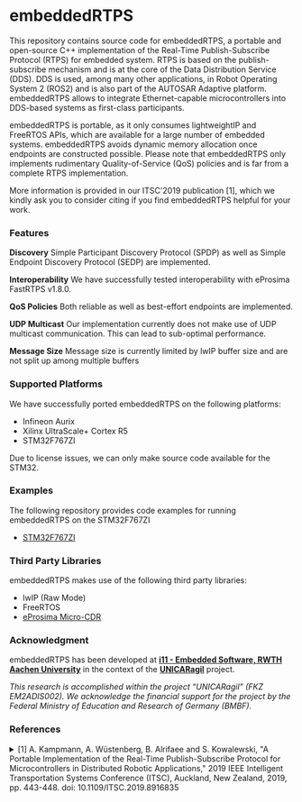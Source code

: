 # embeddedRTPS

This repository contains source code for embeddedRTPS, a portable and open-source C++ implementation of the Real-Time Publish-Subscribe Protocol (RTPS) for embedded system.  RTPS is based on the publish-subscribe mechanism and is at the core of the Data Distribution Service (DDS). DDS is used, among many other applications, in Robot Operating System 2 (ROS2) and is also part of the AUTOSAR Adaptive platform. embeddedRTPS allows to integrate Ethernet-capable microcontrollers into DDS-based systems as first-class participants.

embeddedRTPS is portable, as it only consumes lightweightIP and FreeRTOS APIs, which are available for a large number of embedded systems. embeddedRTPS avoids dynamic memory allocation once endpoints are constructed possible. Please note that embeddedRTPS only implements rudimentary Quality-of-Service (QoS) policies and is far from a complete RTPS implementation.

More information is provided in our ITSC'2019 publication [1], which we kindly ask you to consider citing if you find embeddedRTPS helpful for your work. 

### Features

**Discovery** Simple Participant Discovery Protocol (SPDP) as well as Simple Endpoint Discovery Protocol (SEDP) are implemented.

**Interoperability** We have successfully tested interoperability with eProsima FastRTPS v1.8.0.

**QoS Policies** Both reliable as well as best-effort endpoints are implemented.

**UDP Multicast** Our implementation currently does not make use of UDP multicast communication. This can lead to sub-optimal performance.

**Message Size** Message size is currently limited by lwIP buffer size and are not split up among multiple buffers

### Supported Platforms

We have successfully ported embeddedRTPS on the following platforms:

- Infineon Aurix
- Xilinx UltraScale+ Cortex R5 
- STM32F767ZI

Due to license issues, we can only make source code available for the STM32.

### Examples

The following repository provides code examples for running embeddedRTPS on the STM32F767ZI

- [STM32F767ZI](https://github.com/embedded-software-laboratory/embeddedRTPS-STM32)

### Third Party Libraries

embeddedRTPS makes use of the following third party libraries:
- lwIP (Raw Mode)
- FreeRTOS
- [eProsima Micro-CDR](https://github.com/eProsima/Micro-CDR)

### Acknowledgment
embeddedRTPS has been developed at **[i11 - Embedded Software, RWTH Aachen University](www.embedded.rwth-aachen.de)** in the context of the **[UNICARagil](www.unicaragil.de)** project.

*This research is accomplished within the project “UNICARagil” (FKZ EM2ADIS002). We acknowledge the financial support for the project by the Federal Ministry of Education and Research of Germany (BMBF).*


### References

<details><summary>[1] A. Kampmann, A. Wüstenberg, B. Alrifaee and S. Kowalewski, "A Portable Implementation of the Real-Time Publish-Subscribe Protocol for Microcontrollers in Distributed Robotic Applications," 2019 IEEE Intelligent Transportation Systems Conference (ITSC), Auckland, New Zealand, 2019, pp. 443-448.
doi: 10.1109/ITSC.2019.8916835</summary>
<p>

```
@INPROCEEDINGS{8916835, 
author={A. {Kampmann} and A. {Wüstenberg} and B. {Alrifaee} and S. {Kowalewski}}, 
booktitle={2019 IEEE Intelligent Transportation Systems Conference (ITSC)}, 
title={A Portable Implementation of the Real-Time Publish-Subscribe Protocol for Microcontrollers in Distributed Robotic Applications}, 
year={2019}, 
volume={}, 
number={}, 
pages={443-448}, 
keywords={automobiles;intelligent transportation systems;microcontrollers;middleware;operating systems (computers);protocols;robot programming;Robot Operating System 2;microcontrollers;distributed automotive applications;distributed robotic applications;Data Distribution Service;DDS;open-source RTPS implementations;publish-subscribe protocol;AUTOSAR Adaptive platform;Protocols;Automotive engineering;Message systems;Real-time systems;Microcontrollers;Middleware;Operating systems}, 
doi={10.1109/ITSC.2019.8916835}, 
ISSN={null}, 
month={Oct},}
```

</p>
</details>
